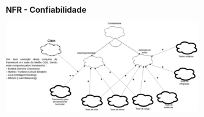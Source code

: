 
## NFR - Confiabilidade

![nfr confiabilidade](https://raw.githubusercontent.com/desenho-de-software-2019-02/Doc/devel/img/nfr_confiabilidade.png)

